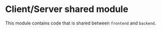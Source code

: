 # Client/Server shared module

This module contains code that is shared between `frontend` and `backend`.
